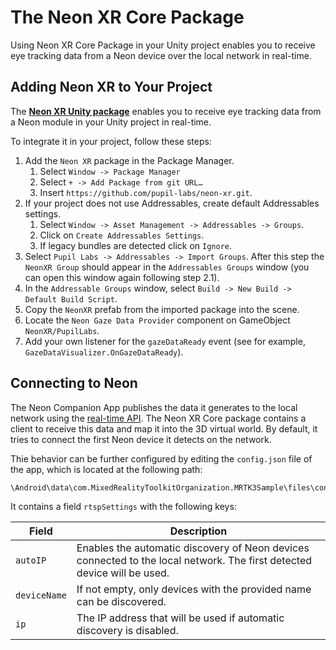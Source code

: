 # The Neon XR Core Package
Using Neon XR Core Package in your Unity project enables you to receive eye tracking data from a Neon device over the local network in real-time.

## Adding Neon XR to Your Project
The [**Neon XR Unity package**](https://github.com/pupil-labs/neon-xr) enables you to receive eye tracking data from a Neon module in your Unity project in real-time. 

To integrate it in your project, follow these steps:

1. Add the `Neon XR` package in the Package Manager.
    1. Select `Window -> Package Manager`
    2. Select `+ -> Add Package from git URL…`
    3. Insert `https://github.com/pupil-labs/neon-xr.git`.
1. If your project does not use Addressables, create default Addressables settings.
    1. Select `Window -> Asset Management -> Addressables -> Groups`.
    2. Click on `Create Addressables Settings`.
    3. If legacy bundles are detected click on `Ignore`.
1. Select `Pupil Labs -> Addressables -> Import Groups`. After this step the `NeonXR Group` should appear in the `Addressables Groups` window (you can open this window again following step 2.1).
1. In the `Addressable Groups` window, select `Build -> New Build -> Default Build Script`.
1. Copy the `NeonXR` prefab from the imported package into the scene.
1. Locate the `Neon Gaze Data Provider` component on GameObject `NeonXR/PupilLabs`.
1. Add your own listener for the `gazeDataReady` event (see for example, `GazeDataVisualizer.OnGazeDataReady`).

## Connecting to Neon
The Neon Companion App publishes the data it generates to the local network using the [real-time API](/real-time-api/tutorials/). The Neon XR Core package contains a client to receive this data and map it into the 3D virtual world. By default, it tries to connect the first Neon device it detects on the network.

Thie behavior can be further configured by editing the `config.json` file of the app, which is located at the following path:
```
\Android\data\com.MixedRealityToolkitOrganization.MRTK3Sample\files\config.json
``` 

It contains a field `rtspSettings` with the following keys:

| Field | Description |
| --- | --- |
| `autoIP` | Enables the automatic discovery of Neon devices connected to the local network. The first detected device will be used. |
| `deviceName` | If not empty, only devices with the provided name can be discovered. |
| `ip` | The IP address that will be used if automatic discovery is disabled. |